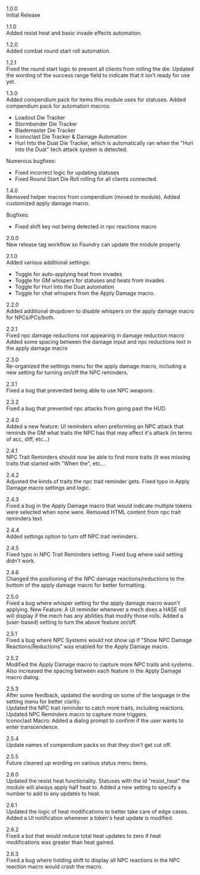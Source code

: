 1.0.0  
Initial Release

1.1.0  
Added resist heat and basic invade effects automation.

1.2.0  
Added combat round start roll automation.

1.2.1  
Fixed the round start logic to prevent all clients from rolling the die.
Updated the wording of the success range field to indicate that it isn't ready for use yet.

1.3.0  
Added compendium pack for items this module uses for statuses. 
Added compendium pack for automation macros:
- Loadout Die Tracker
- Stormbender Die Tracker
- Blademaster Die Tracker
- Iconoclast Die Tracker & Damage Automation
- Hurl Into the Duat Die Tracker, which is automatically ran when the "Hurl Into the Duat" tech attack system is detected.

Numerous bugfixes:  
- Fixed incorrect logic for updating statuses
- Fixed Round Start Die Roll rolling for all clients connected.

1.4.0  
Removed helper macros from compendium (moved to module).
Added customized apply damage macro.

Bugfixes:  
- Fixed shift key not being detected in npc reactions macro

2.0.0  
New release tag workflow so Foundry can update the module properly.

2.1.0  
Added various additional settings:
- Toggle for auto-applying heat from invades
- Toggle for GM whispers for statuses and heats from invades
- Toggle for Hurl Into the Duat automation
- Toggle for chat whispers from the Apply Damage macro.

2.2.0  
Added additional dropdown to disable whispers on the apply damage macro for NPCs/PCs/both.

2.2.1  
Fixed npc damage reductions not appearing in damage reduction macro
Added some spacing between the damage input and npc reductions text in the apply damage macro

2.3.0  
Re-organized the settings menu for the apply damage macro, including a new setting for turning on/off the NPC reminders.

2.3.1  
Fixed a bug that prevented being able to use NPC weapons.

2.3.2  
Fixed a bug that prevented npc attacks from going past the HUD.

2.4.0  
Added a new feature: UI reminders when preforming an NPC attack that reminds the GM what traits the NPC has that may affect it's attack (in terms of acc, diff, etc...)

2.4.1  
NPC Trait Reminders should now be able to find more traits (it was missing traits that started with "When the", etc....

2.4.2  
Adjusted the kinds of traits the npc trait reminder gets.
Fixed typo in Apply Damage macro settings and logic.

2.4.3  
Fixed a bug in the Apply Damage macro that would indicate multiple tokens were selected when none were.
Removed HTML content from npc trait reminders text.

2.4.4  
Added settings option to turn off NPC trait reminders.

2.4.5  
Fixed typo in NPC Trait Reminders setting.
Fixed bug where said setting didn't work.

2.4.6  
Changed the positioning of the NPC damage reactions/reductions to the bottom of the apply damage macro for better formatting.

2.5.0  
Fixed a bug where whisper setting for the apply damage macro wasn't applying.
New Feature: A UI reminder whenever a mech does a HASE roll will display if the mech has any abilities that modify those rolls.
Added a (user-based) setting to turn the above feature on/off.

2.5.1  
Fixed a bug where NPC Systems would not show up if "Show NPC Damage Reactions/Reductions" was enabled for the Apply Damage macro.

2.5.2  
Modified the Apply Damage macro to capture more NPC traits and systems. Also increased the spacing between each feature in the Apply Damage macro dialog.

2.5.3  
After some feedback, updated the wording on some of the language in the setting menu for better clarity.  
Updated the NPC trait reminder to catch more traits, including reactions.  
Updated NPC Reminders macro to capture more triggers.  
Iconoclast Macro: Added a dialog prompt to confirm if the user wants to enter transcendence.  

2.5.4  
Update names of compendium packs so that they don't get cut off.  

2.5.5  
Future cleaned up wording on various status menu items.

2.6.0  
Updated the resist heat functionality. Statuses with the id "resist_heat" the module will always apply half heat to. Added a new setting to specify a number to add to any updates to heat.

2.6.1  
Updated the logic of heat modifications to better take care of edge cases. Added a UI notification whenever a token's heat update is modified.

2.6.2  
Fixed a but that would reduce total heat updates to zero if heat modifications was greater than heat gained.

2.6.3  
Fixed a bug where holding shift to display all NPC reactions in the NPC reaction macro would crash the macro.